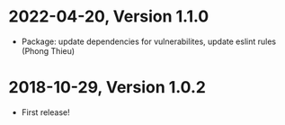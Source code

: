 2022-04-20, Version 1.1.0
=========================

 * Package: update dependencies for vulnerabilites, update eslint rules (Phong Thieu)


2018-10-29, Version 1.0.2
=========================

 * First release!
